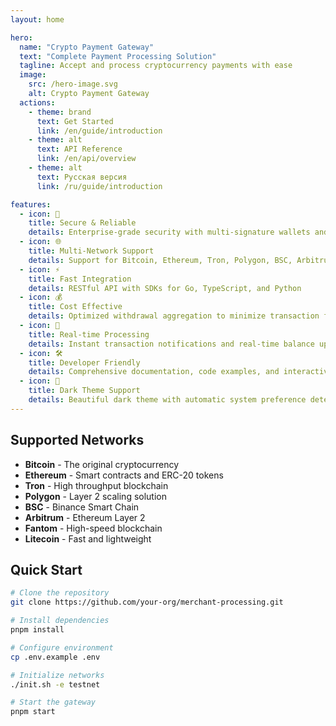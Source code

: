 ```yaml
---
layout: home

hero:
  name: "Crypto Payment Gateway"
  text: "Complete Payment Processing Solution"
  tagline: Accept and process cryptocurrency payments with ease
  image:
    src: /hero-image.svg
    alt: Crypto Payment Gateway
  actions:
    - theme: brand
      text: Get Started
      link: /en/guide/introduction
    - theme: alt
      text: API Reference
      link: /en/api/overview
    - theme: alt
      text: Русская версия
      link: /ru/guide/introduction

features:
  - icon: 🔐
    title: Secure & Reliable
    details: Enterprise-grade security with multi-signature wallets and advanced encryption
  - icon: 🌐
    title: Multi-Network Support
    details: Support for Bitcoin, Ethereum, Tron, Polygon, BSC, Arbitrum, Fantom, and Litecoin
  - icon: ⚡
    title: Fast Integration
    details: RESTful API with SDKs for Go, TypeScript, and Python
  - icon: 💰
    title: Cost Effective
    details: Optimized withdrawal aggregation to minimize transaction fees
  - icon: 🔄
    title: Real-time Processing
    details: Instant transaction notifications and real-time balance updates
  - icon: 🛠️
    title: Developer Friendly
    details: Comprehensive documentation, code examples, and interactive API explorer
  - icon: 🌙
    title: Dark Theme Support
    details: Beautiful dark theme with automatic system preference detection and manual toggle
---
```


## Supported Networks

- **Bitcoin** - The original cryptocurrency
- **Ethereum** - Smart contracts and ERC-20 tokens  
- **Tron** - High throughput blockchain
- **Polygon** - Layer 2 scaling solution
- **BSC** - Binance Smart Chain
- **Arbitrum** - Ethereum Layer 2
- **Fantom** - High-speed blockchain
- **Litecoin** - Fast and lightweight

## Quick Start

```bash
# Clone the repository
git clone https://github.com/your-org/merchant-processing.git

# Install dependencies
pnpm install

# Configure environment
cp .env.example .env

# Initialize networks
./init.sh -e testnet

# Start the gateway
pnpm start
```

<style>
.network-grid {
  display: grid;
  grid-template-columns: repeat(auto-fit, minmax(120px, 1fr));
  gap: 1rem;
  margin: 2rem 0;
}

.network-item {
  display: flex;
  flex-direction: column;
  align-items: center;
  padding: 1rem;
  border: 1px solid var(--vp-c-border);
  border-radius: 8px;
  transition: all 0.3s ease;
}

.network-item:hover {
  border-color: var(--vp-c-brand);
  transform: translateY(-2px);
}

.network-item img {
  width: 48px;
  height: 48px;
  margin-bottom: 0.5rem;
}

.network-item span {
  font-weight: 500;
  color: var(--vp-c-text-1);
}
</style> 